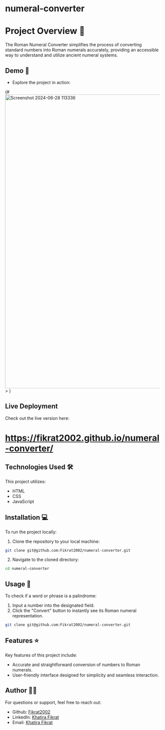 # numeral-converter

# Project Overview 📝

The Roman Numeral Converter simplifies the process of converting standard numbers into Roman numerals accurately, providing an accessible way to understand and utilize ancient numeral systems.



## Demo 📸

- Explore the project in action:

(#<img width="956" alt="Screenshot 2024-06-28 113336" src="https://github.com/Fikrat2002/numeral-converter/assets/168417613/6b0906d2-4763-440e-a28c-f90fc188509f">>
)

## Live Deployment
Check out the live version here: 

# https://fikrat2002.github.io/numeral-converter/


## Technologies Used 🛠️
This project utilizes:

- HTML
- CSS
- JavaScript

## Installation 💻
To run the project locally:

1. Clone the repository to your local machine:

```bash
git clone git@github.com:Fikrat2002/numeral-converter.git
```

2. Navigate to the cloned directory:

```bash
cd numeral-converter
```

## Usage 🎯
To check if a word or phrase is a palindrome:

1. Input a number into the designated field.
2. Click the "Convert" button to instantly see its Roman numeral representation.


```bash
git clone git@github.com:Fikrat2002/numeral-converter.git
```
## Features ⭐
Key features of this project include:

- Accurate and straightforward conversion of numbers to Roman numerals.
- User-friendly interface designed for simplicity and seamless interaction.

## Author 👩‍💻
For questions or support, feel free to reach out:

- Github: [Fikrat2002](https://github.com/Fikrat2002)
- LinkedIn: [Khatira Fikrat](https://www.linkedin.com/in/khatira-fikrat-671404311)
- Email: [Khatira Fikrat](fekratkhatira@gmail.com)